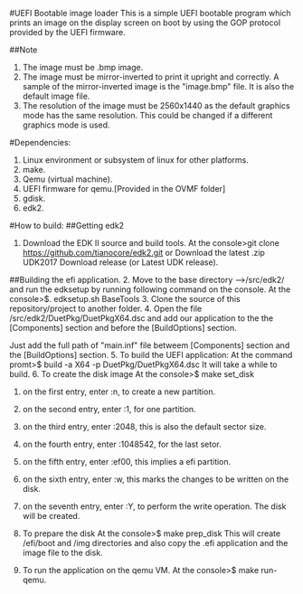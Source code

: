 #UEFI Bootable image loader
This is a simple UEFI bootable program which prints an image on the display screen on boot by using the GOP protocol provided by the UEFI firmware.

##Note
1. The image must be .bmp image.
2. The image must be mirror-inverted to print it upright and correctly. A sample of the mirror-inverted image is the "image.bmp" file. It is also the default image file.
3. The resolution of the image must be 2560x1440 as the default graphics mode has the same resolution. This could be changed if a different graphics mode is used.

#Dependencies:
1. Linux environment or subsystem of linux for other platforms.
2. make.
3. Qemu (virtual machine).
4. UEFI firmware for qemu.[Provided in the OVMF folder]
5. gdisk.
6. edk2.

#How to build:
##Getting edk2
1. Download the EDK II source and build tools.
At the console>git clone https://github.com/tianocore/edk2.git
or Download the latest .zip UDK2017 Download release (or Latest UDK release).

##Building the efi application.
2. Move to the base directory -->/src/edk2/
and run the edksetup by running following command on the console.
At the console>$. edksetup.sh BaseTools
3. Clone the source of this repository/project to another folder.
4. Open the file /src/edk2/DuetPkg/DuetPkgX64.dsc and add our application to the the [Components] section and before the [BuildOptions] section.

Just add the full path of "main.inf" file betweem [Components] section and the [BuildOptions] section.
5. To build the UEFI application:
At the command promt>$ build -a X64 -p DuetPkg/DuetPkgX64.dsc
It will take a while to build.
6. To create the disk image
At the console>$ make set_disk

  1. on the first entry, enter :n, to create a new partition.
  2. on the second entry, enter :1, for one partition.
  3. on the third entry, enter :2048, this is also the default sector size.
  4. on the fourth entry, enter :1048542, for the last setor.
  5. on the fifth entry, enter :ef00, this implies a efi partition.
  6. on the sixth entry, enter :w, this marks the changes to be written on the disk.
  7. on the seventh entry, enter :Y, to perform the write operation.
  The disk will be created.

7. To prepare the disk
At the console>$ make prep_disk
This will create /efi/boot and /img directories and also copy the .efi application and the image file to the disk.
8. To run the application on the qemu VM.
At the console>$ make run-qemu.
